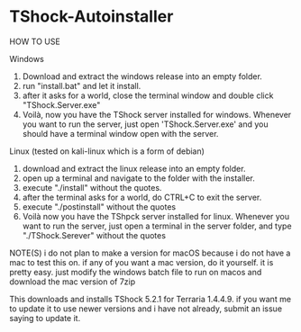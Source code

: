 # TShock-Autoinstaller

HOW TO USE

Windows
1. Download and extract the windows release into an empty folder.
2. run "install.bat" and let it install.
3. after it asks for a world, close the terminal window and double click "TShock.Server.exe"
4. Voilà, now you have the TShock server installed for windows.
Whenever you want to run the server, just open 'TShock.Server.exe' and you should have a terminal window open with the server.

Linux (tested on kali-linux which is a form of debian)
1. download and extract the linux release into an empty folder.
2. open up a terminal and navigate to the folder with the installer.
3. execute "./install" without the quotes.
4. after the terminal asks for a world, do CTRL+C to exit the server.
5. execute "./postinstall" without the quotes
6. Voilà now you have the TShpck server installed for linux.
Whenever you want to run the server, just open a terminal in the server folder, and type "./TShock.Serever" without the quotes



NOTE(S)
i do not plan to make a version for macOS because i do not have a mac to test this on. if any of you want a mac version, do it yourself. it is pretty easy. just modify the windows batch file to run on macos and download the mac version of 7zip


This downloads and installs TShock 5.2.1 for Terraria 1.4.4.9. if you want me to update it to use newer versions and i have not already, submit an issue saying to update it.
